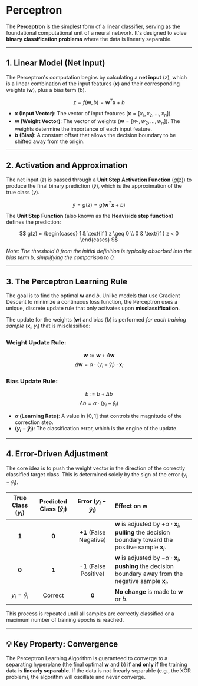 # Perceptron

The **Perceptron** is the simplest form of a linear classifier, serving as the foundational computational unit of a neural network. It's designed to solve **binary classification problems** where the data is linearly separable.



***

## 1. Linear Model (Net Input)

The Perceptron's computation begins by calculating a **net input** ($z$), which is a linear combination of the input features ($\mathbf{x}$) and their corresponding weights ($\mathbf{w}$), plus a bias term ($b$).

$$
z = f(\mathbf{w}, b) = \mathbf{w}^T\mathbf{x} + b
$$

-   **$\mathbf{x}$ (Input Vector)**: The vector of input features ($\mathbf{x} = [x_1, x_2, \ldots, x_n]$).
-   **$\mathbf{w}$ (Weight Vector)**: The vector of weights ($\mathbf{w} = [w_1, w_2, \ldots, w_n]$). The weights determine the importance of each input feature.
-   **$b$ (Bias)**: A constant offset that allows the decision boundary to be shifted away from the origin.

***

## 2. Activation and Approximation

The net input ($z$) is passed through a **Unit Step Activation Function** ($g(z)$) to produce the final binary prediction ($\hat{y}$), which is the approximation of the true class ($y$).

$$
\hat{y} = g(z) = g(\mathbf{w}^T\mathbf{x} + b)
$$

The **Unit Step Function** (also known as the **Heaviside step function**) defines the prediction:

$$
g(z) = \begin{cases} 1 & \text{if } z \geq 0 \\ 0 & \text{if } z < 0 \end{cases}
$$

*Note: The threshold $\theta$ from the initial definition is typically absorbed into the bias term $b$, simplifying the comparison to $0$.*

***

## 3. The Perceptron Learning Rule

The goal is to find the optimal $\mathbf{w}$ and $b$. Unlike models that use Gradient Descent to minimize a continuous loss function, the Perceptron uses a unique, discrete update rule that only activates upon **misclassification**.

The update for the weights ($\mathbf{w}$) and bias ($b$) is performed *for each training sample* $(\mathbf{x}_i, y_i)$ that is misclassified:

### Weight Update Rule:
$$
\mathbf{w} := \mathbf{w} + \Delta\mathbf{w}
$$
$$\Delta\mathbf{w} = \alpha \cdot (y_i - \hat{y}_i) \cdot \mathbf{x}_i$$

### Bias Update Rule:
$$
b := b + \Delta b
$$
$$\Delta b = \alpha \cdot (y_i - \hat{y}_i)$$

-   **$\alpha$ (Learning Rate)**: A value in $(0, 1]$ that controls the magnitude of the correction step.
-   **$(y_i - \hat{y}_i)$**: The classification error, which is the engine of the update.

***

## 4. Error-Driven Adjustment

The core idea is to push the weight vector in the direction of the correctly classified target class. This is determined solely by the sign of the error $(y_i - \hat{y}_i)$.

| True Class ($y_i$) | Predicted Class ($\hat{y}_i$) | Error ($y_i - \hat{y}_i$) | Effect on $\mathbf{w}$ |
| :---: | :---: | :---: | :--- |
| **1** | **0** | **+1** (False Negative) | $\mathbf{w}$ is adjusted by $+\alpha \cdot \mathbf{x}_i$, **pulling** the decision boundary toward the positive sample $\mathbf{x}_i$. |
| **0** | **1** | **-1** (False Positive) | $\mathbf{w}$ is adjusted by $-\alpha \cdot \mathbf{x}_i$, **pushing** the decision boundary away from the negative sample $\mathbf{x}_i$. |
| $y_i = \hat{y}_i$ | Correct | **0** | **No change** is made to $\mathbf{w}$ or $b$. |

This process is repeated until all samples are correctly classified or a maximum number of training epochs is reached.

***

## 💡 Key Property: Convergence

The Perceptron Learning Algorithm is guaranteed to converge to a separating hyperplane (the final optimal $\mathbf{w}$ and $b$) **if and only if** the training data is **linearly separable**. If the data is not linearly separable (e.g., the XOR problem), the algorithm will oscillate and never converge.
